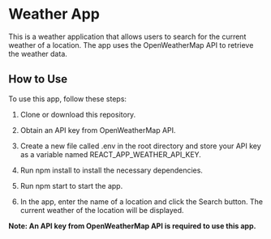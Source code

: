 # Weather App

This is a weather application that allows users to search for the current weather of a location. The app uses the OpenWeatherMap API to retrieve the weather data.

## How to Use

To use this app, follow these steps:

1. Clone or download this repository.

2. Obtain an API key from OpenWeatherMap API.

3. Create a new file called .env in the root directory and store your API key as a variable named REACT_APP_WEATHER_API_KEY.

4. Run npm install to install the necessary dependencies.
5. Run npm start to start the app.

6. In the app, enter the name of a location and click the Search button. The current weather of the location will be displayed.

**Note: An API key from OpenWeatherMap API is required to use this app.**
